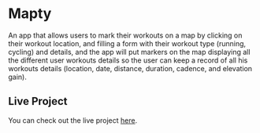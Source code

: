 # Mapty

An app that allows users to mark their workouts on a map by clicking on their workout location, and filling a form with their workout type (running, cycling) and details, and the app will put markers on the map displaying all the different user workouts details so the user can keep a record of all his workouts details (location, date, distance, duration, cadence, and elevation gain).

## Live Project

You can check out the live project [here](https://mapty-mostafa.netlify.app/).
